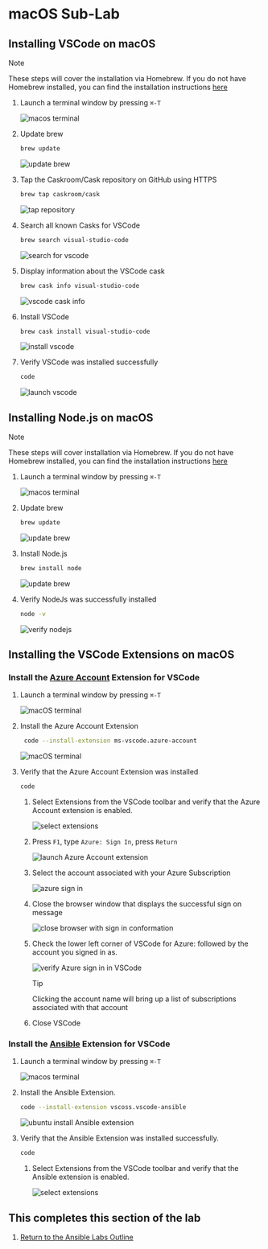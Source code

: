 # macOS Sub-Lab

## Installing VSCode on macOS

> [!NOTE]
> These steps will cover the installation via Homebrew. If you do not have Homebrew installed, you can find the installation  instructions [here](https://brew.sh)

1. Launch a terminal window by pressing `⌘-T`

    ![macos terminal](media/macos_vscode_01.png)

1. Update brew

    ```bash
    brew update
    ```

    ![update brew](media/macos_vscode_02.png)

1. Tap the Caskroom/Cask repository on GitHub using HTTPS

    ```bash
    brew tap caskroom/cask
    ```

    ![tap repository](media/macos_vscode_03.png)

1. Search all known Casks for VSCode

    ```bash
    brew search visual-studio-code
    ```

    ![search for vscode](media/macos_vscode_04.png)

1. Display information about the VSCode cask

    ```bash
    brew cask info visual-studio-code
    ```

    ![vscode cask info](media/macos_vscode_05.png)

1. Install VSCode

    ```bash
    brew cask install visual-studio-code
    ```

    ![install vscode](media/macos_vscode_06.png)

1. Verify VSCode was installed successfully

    ```bash
    code
    ```

    ![launch vscode](media/macos_vscode_07.png)

## Installing Node.js on macOS

> [!NOTE]
> These steps will cover installation via Homebrew. If you do not have Homebrew installed, you can find the installation instructions [here](https://brew.sh)

1. Launch a terminal window by pressing `⌘-T`

    ![macos terminal](media/macos_nodejs_01.png)

1. Update brew

    ```bash
    brew update
    ```

    ![update brew](media/macos_nodejs_02.png)

1. Install Node.js

    ```bash
    brew install node
    ```

    ![update brew](media/macos_nodejs_03.png)

1. Verify NodeJs was successfully installed

      ```bash
    node -v
    ```

    ![verify nodejs](media/macos_nodejs_04.png)

## Installing the VSCode Extensions on macOS

### Install the [Azure Account](https://marketplace.visualstudio.com/items?itemName=ms-vscode.azure-account) Extension for VSCode

1. Launch a terminal window by pressing `⌘-T`

    ![macOS terminal](media/macos_extension_azure_account_01.png)

1. Install the Azure Account Extension

   ```bash
    code --install-extension ms-vscode.azure-account
    ```

    ![macOS terminal](media/macos_extension_azure_account_02.png)

1. Verify that the Azure Account Extension was installed

    ```bash
    code
    ```

    1. Select Extensions from the VSCode toolbar and verify that the Azure Account extension is enabled.

        ![select extensions](media/macos_extension_azure_account_03.png)

    1. Press `F1`, type `Azure: Sign In`, press `Return`

        ![launch Azure Account extension ](media/macos_extension_azure_account_04.png)

    1. Select the account associated with your Azure Subscription

        ![azure sign in](media/macos_extension_azure_account_05.png)

    1. Close the browser window that displays the successful sign on message

        ![close browser with sign in conformation](media/macos_extension_azure_account_06.png)

    1. Check the lower left corner of VSCode for Azure: followed by the account you signed in as.

        ![verify Azure sign in in VSCode](media/macos_extension_azure_account_07.png)

        > [!TIP]
        > Clicking the account name will bring up a list of subscriptions associated with that account

    1. Close VSCode

### Install the [Ansible](https://marketplace.visualstudio.com/items?itemName=vscoss.vscode-ansible) Extension for VSCode

1. Launch a terminal window by pressing `⌘-T`

    ![macos terminal](media/macos_extension_ansible_01.png)

1. Install the Ansible Extension.

    ```bash
    code --install-extension vscoss.vscode-ansible
    ```

    ![ubuntu install Ansible extension](media/macos_extension_ansible_02.png)

1. Verify that the Ansible Extension was installed successfully.

    ```bash
    code
    ```

    1. Select Extensions from the VSCode toolbar and verify that the Ansible extension is enabled.

        ![select extensions](media/macos_extension_ansible_03.png)

## This completes this section of the lab

1. [Return to the Ansible Labs Outline](../README.md)